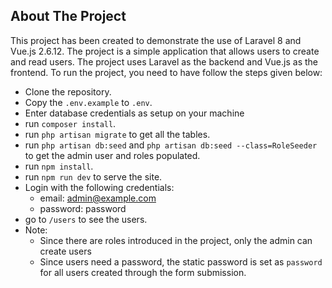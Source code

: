 
## About The Project

This project has been created to demonstrate the use of Laravel 8 and Vue.js 2.6.12. The project is a simple application that allows users to create and read users. The project uses Laravel as the backend and Vue.js as the frontend. To run the project, you need to have follow the steps given below:
- Clone the repository.
- Copy the `.env.example` to `.env`.
- Enter database credentials as setup on your machine
- run `composer install`.
- run `php artisan migrate` to get all the tables.
- run `php artisan db:seed` and `php artisan db:seed --class=RoleSeeder` to get the admin user and roles populated.
- run `npm install`.
- run `npm run dev` to serve the site.
- Login with the following credentials:
    - email: admin@example.com
    - password: password
- go to `/users` to see the users.
- Note: 
  - Since there are roles introduced in the project, only the admin can create users
  - Since users need a password, the static password is set as `password` for all users created through the form submission.
